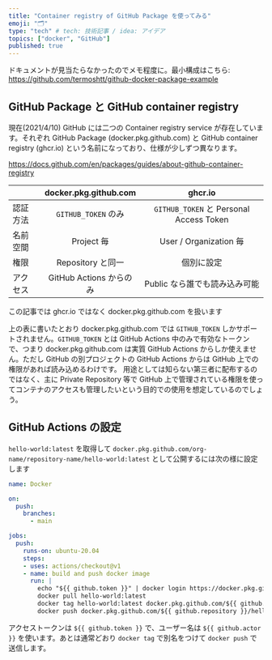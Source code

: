 ```yaml
---
title: "Container registry of GitHub Package を使ってみる"
emoji: "🗂"
type: "tech" # tech: 技術記事 / idea: アイデア
topics: ["docker", "GitHub"]
published: true
---
```


ドキュメントが見当たらなかったのでメモ程度に。最小構成はこちら:
https://github.com/termoshtt/github-docker-package-example

GitHub Package と GitHub container registry
----------------------------------------------

現在(2021/4/10) GitHub には二つの Container registry service が存在しています。それぞれ GitHub Package (docker.pkg.github.com) と GitHub container registry (ghcr.io) という名前になっており、仕様が少しずつ異なります。

https://docs.github.com/en/packages/guides/about-github-container-registry

|        | docker.pkg.github.com   | ghcr.io                                 |
|:-------|:-----------------------:|:---------------------------------------:|
|認証方法| `GITHUB_TOKEN` のみ     | `GITHUB_TOKEN` と Personal Access Token |
|名前空間| Project 毎              | User / Organization 毎                  |
|権限    | Repository と同一       | 個別に設定                              |
|アクセス| GitHub Actions からのみ | Public なら誰でも読み込み可能           |

この記事では ghcr.io ではなく docker.pkg.github.com を扱います

上の表に書いたとおり docker.pkg.github.com では `GITHUB_TOKEN` しかサポートされません。`GITHUB_TOKEN` とは GitHub Actions 中のみで有効なトークンで、つまり docker.pkg.github.com は実質 GitHub Actions からしか使えません。ただし GitHub の別プロジェクトの GitHub Actions からは GitHub 上での権限があれば読み込めるわけです。
用途としては知らない第三者に配布するのではなく、主に Private Repository 等で GitHub 上で管理されている権限を使ってコンテナのアクセスも管理したいという目的での使用を想定しているのでしょう。

GitHub Actions の設定
----------------------

`hello-world:latest` を取得して `docker.pkg.github.com/org-name/repository-name/hello-world:latest` として公開するには次の様に設定します

```yaml
name: Docker

on:
  push:
    branches:
      - main

jobs:
  push:
    runs-on: ubuntu-20.04
    steps:
    - uses: actions/checkout@v1
    - name: build and push docker image
      run: |
        echo "${{ github.token }}" | docker login https://docker.pkg.github.com -u ${{ github.actor }} --password-stdin
        docker pull hello-world:latest
        docker tag hello-world:latest docker.pkg.github.com/${{ github.repository }}/hello-world:latest
        docker push docker.pkg.github.com/${{ github.repository }}/hello-world:latest
```

アクセストークンは `${{ github.token }}` で、ユーザー名は `${{ github.actor }}` を使います。あとは通常どおり `docker tag` で別名をつけて `docker push` で送信します。
